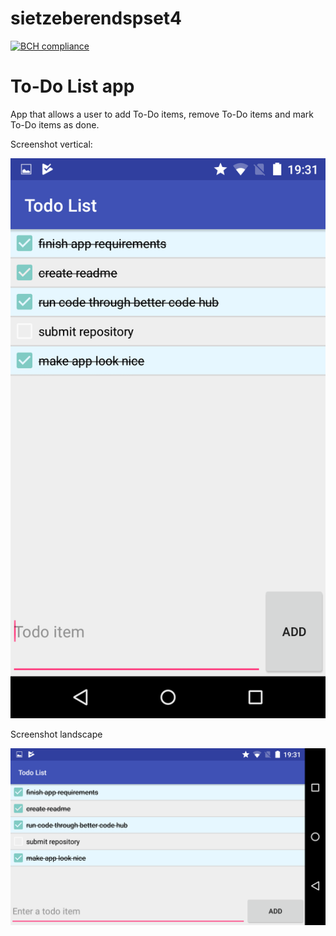# sietzeberendspset4

[![BCH compliance](https://bettercodehub.com/edge/badge/sietzeberends/sietzeberendspset4?branch=master)](https://bettercodehub.com/)

# To-Do List app

App that allows a user to add To-Do items, remove To-Do items and mark To-Do items as done.

Screenshot vertical:

![alt text](https://raw.githubusercontent.com/sietzeberends/sietzeberendspset4/master/vertical.png)


Screenshot landscape

![alt text](https://raw.githubusercontent.com/sietzeberends/sietzeberendspset4/master/landscape.png)
